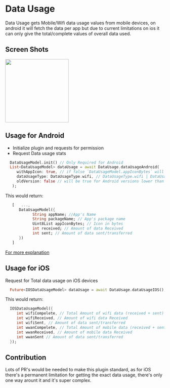 # Data Usage

Data Usage gets Mobile/Wifi data usage values from mobile devices, on android it will fetch the data per app but due to current limitations on ios it can only give the total/complete values of overall data used.

## Screen Shots

<p float="left">
<img src="https://github.com/Zfinix/data_usage/blob/main/1.png?raw=true" width="200">
</p>

## Usage for Android

   - Initialize plugin and requests for permission
   - Request Data usage stats

   ```dart
     DataUsageModel.init() // Only Required for Android
     List<DataUsageModel> dataUsage = await DataUsage.dataUsageAndroid(
        withAppIcon: true, // if false `DataUsageModel.appIconBytes` will be null
        dataUsageType: DataUsageType.wifi, // DataUsageType.wifi | DataUsageType.mobile
        oldVersion: false // will be true for Android versions lower than 23 (MARSHMELLOW)
      );
   ```

  This would return:

   ```dart
      [   ...,
         DataUsageModel({
               String appName; //App's Name
               String packageName; // App's package name
               Uint8List appIconBytes; // Icon in bytes
               int received; // Amount of data Received
               int sent; // Amount of data sent/transferred
         })
      ]
   ```

[For more explanation](https://stackoverflow.com/questions/17674790/how-do-i-programmatically-show-data-usage-of-all-applications/29084035)

## Usage for iOS

 Request for Total data usage on iOS devices

   ```dart
     Future<IOSDataUsageModel> dataUsage = await DataUsage.dataUsageIOS();
   ```

 This would return:

   ```dart
     IOSDataUsageModel({
        int wifiCompelete, // Total Amount of wifi data (received + sent)
        int wifiReceived, // Amount of wifi data Received
        int wifiSent, // Amount of data sent/transferred
        int wwanCompelete, // Total Amount of mobile data (received + sent)
        int wwanReceived, // Amount of mobile data Received
        int wwanSent // Amount of data sent/transferred
     });
   ```

## Contribution

 Lots of PR's would be needed to make this plugin standard, as for iOS there's a permanent limitation for getting the exact data usage, there's only one way arount it and it's super complex.
